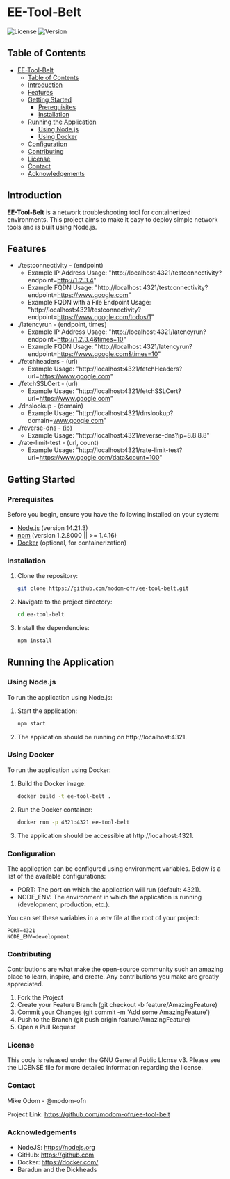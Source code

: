 # EE-Tool-Belt

![License](https://img.shields.io/github/license/modom-ofn/ee-tool-belt) ![Version](https://img.shields.io/badge/version-1.0.0-blue)

## Table of Contents

- [EE-Tool-Belt](#ee-tool-belt)
  - [Table of Contents](#table-of-contents)
  - [Introduction](#introduction)
  - [Features](#features)
  - [Getting Started](#getting-started)
    - [Prerequisites](#prerequisites)
    - [Installation](#installation)
  - [Running the Application](#running-the-application)
    - [Using Node.js](#using-nodejs)
    - [Using Docker](#using-docker)
  - [Configuration](#configuration)
  - [Contributing](#contributing)
  - [License](#license)
  - [Contact](#contact)
  - [Acknowledgements](#acknowledgements)

## Introduction

**EE-Tool-Belt** is a network troubleshooting tool for containerized environments. This project aims to make it easy to deploy simple network tools and is built using Node.js.

## Features

- ./testconnectivity - (endpoint)
  - Example IP Address Usage: "http://localhost:4321/testconnectivity?endpoint=http://1.2.3.4"
  - Example FQDN Usage: "http://localhost:4321/testconnectivity?endpoint=https://www.google.com"
  - Example FQDN with a File Endpoint Usage: "http://localhost:4321/testconnectivity?endpoint=https://www.google.com/todos/1"
- ./latencyrun - (endpoint, times)
  - Example IP Address Usage: "http://localhost:4321/latencyrun?endpoint=http://1.2.3.4&times=10"
  - Example FQDN Usage: "http://localhost:4321/latencyrun?endpoint=https://www.google.com&times=10"
- ./fetchheaders - (url)
  - Example Usage: "http://localhost:4321/fetchHeaders?url=https://www.google.com"
- ./fetchSSLCert - (url)
  - Example Usage: "http://localhost:4321/fetchSSLCert?url=https://www.google.com"
- ./dnslookup - (domain)
  - Example Usage: "http://localhost:4321/dnslookup?domain=www.google.com"
- ./reverse-dns - (ip)
  - Example Usage: "http://localhost:4321/reverse-dns?ip=8.8.8.8"
- ./rate-limit-test - (url, count)
  - Example Usage: "http://localhost:4321/rate-limit-test?url=https://www.google.com/data&count=100"


## Getting Started

### Prerequisites

Before you begin, ensure you have the following installed on your system:

- [Node.js](https://nodejs.org/) (version 14.21.3)
- [npm](https://www.npmjs.com/) (version 1.2.8000 || >= 1.4.16)
- [Docker](https://www.docker.com/) (optional, for containerization)

### Installation

1. Clone the repository:

   ```bash
   git clone https://github.com/modom-ofn/ee-tool-belt.git
   ```

2. Navigate to the project directory:

   ```bash
   cd ee-tool-belt
   ```

3. Install the dependencies:

   ```bash
   npm install
   ```
   
## Running the Application

### Using Node.js

To run the application using Node.js:

1. Start the application:

   ```bash
   npm start
   ```
   
2. The application should be running on http://localhost:4321.

### Using Docker

To run the application using Docker:

1. Build the Docker image:

   ```bash
   docker build -t ee-tool-belt .
   ```
   
2. Run the Docker container:

   ```bash
   docker run -p 4321:4321 ee-tool-belt
   ```
   
3. The application should be accessible at http://localhost:4321.

### Configuration

The application can be configured using environment variables. Below is a list of the available configurations:

- PORT: The port on which the application will run (default: 4321).
- NODE_ENV: The environment in which the application is running (development, production, etc.).

You can set these variables in a .env file at the root of your project:

   ```plaintext
   PORT=4321
   NODE_ENV=development
   ```
   
### Contributing

Contributions are what make the open-source community such an amazing place to learn, inspire, and create. Any contributions you make are greatly appreciated.

1. Fork the Project
2. Create your Feature Branch (git checkout -b feature/AmazingFeature)
3. Commit your Changes (git commit -m 'Add some AmazingFeature')
4. Push to the Branch (git push origin feature/AmazingFeature)
5. Open a Pull Request

### License
This code is released under the GNU General Public LIcnse v3. Please see the LICENSE file for more detailed information regarding the license.

### Contact
Mike Odom - @modom-ofn

Project Link: https://github.com/modom-ofn/ee-tool-belt

### Acknowledgements
- NodeJS: https://nodejs.org
- GitHub: https://github.com
- Docker: https://docker.com/
- Baradun and the Dickheads